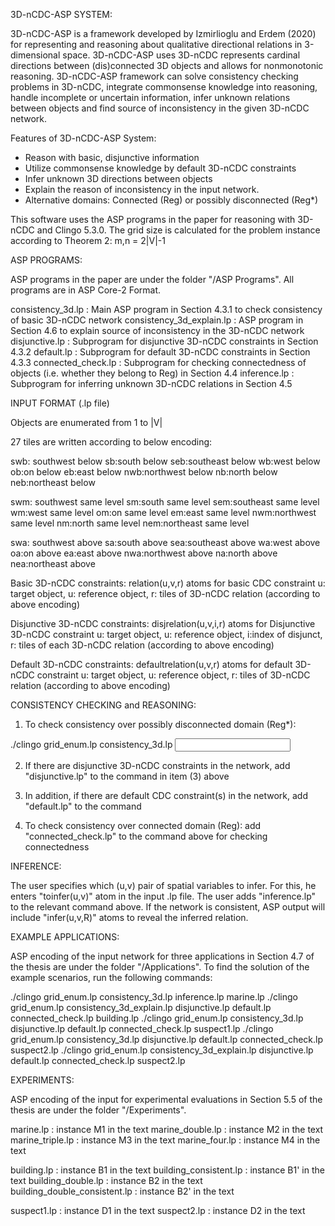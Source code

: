 
3D-nCDC-ASP SYSTEM:

3D-nCDC-ASP is a framework developed by Izmirlioglu and Erdem (2020) for representing and reasoning about qualitative directional relations in 3-dimensional space. 3D-nCDC-ASP uses 3D-nCDC represents cardinal directions between (dis)connected 3D objects and allows for nonmonotonic reasoning. 3D-nCDC-ASP framework can solve consistency checking problems in 3D-nCDC, integrate commonsense knowledge into reasoning, handle incomplete or uncertain information, infer unknown relations between objects and find source of inconsistency in the given 3D-nCDC network.

Features of 3D-nCDC-ASP System:
- Reason with basic, disjunctive information
- Utilize commonsense knowledge by default 3D-nCDC constraints
- Infer unknown 3D directions between objects
- Explain the reason of inconsistency in the input network. 
- Alternative domains: Connected (Reg) or possibly disconnected (Reg*)

This software uses the ASP programs in the paper for reasoning with 3D-nCDC and Clingo 5.3.0. The grid size is calculated for the problem instance according to Theorem 2: m,n = 2|V|-1




ASP PROGRAMS:

ASP programs in the paper are under the folder "/ASP Programs". All programs are in ASP Core-2 Format.

consistency_3d.lp : Main ASP program in Section 4.3.1 to check consistency of basic 3D-nCDC network
consistency_3d_explain.lp : ASP program in Section 4.6 to explain source of inconsistency in the 3D-nCDC network
disjunctive.lp : Subprogram for disjunctive 3D-nCDC constraints in Section 4.3.2
default.lp : Subprogram for default 3D-nCDC constraints in Section 4.3.3
connected_check.lp : Subprogram for checking connectedness of objects (i.e. whether they belong to Reg) in Section 4.4
inference.lp : Subprogram for inferring unknown 3D-nCDC relations  in Section 4.5





INPUT FORMAT (.lp file)

Objects are enumerated from 1 to |V|

27 tiles are written according to below encoding:

swb: southwest below  sb:south below  seb:southeast below  wb:west below  ob:on below   eb:east below  nwb:northwest below  nb:north below  neb:northeast below

swm: southwest same level  sm:south same level  sem:southeast same level  wm:west same level  om:on same level   em:east same level  nwm:northwest same level  nm:north same level  nem:northeast same level

swa: southwest above  sa:south above  sea:southeast above  wa:west above  oa:on above   ea:east above  nwa:northwest above  na:north above  nea:northeast above



Basic 3D-nCDC constraints:
relation(u,v,r)  atoms for basic CDC constraint
u: target object,  u: reference object,  r: tiles of 3D-nCDC relation (according to above encoding)

Disjunctive 3D-nCDC constraints:
disjrelation(u,v,i,r)  atoms for Disjunctive 3D-nCDC constraint
u: target object,  u: reference object, i:index of disjunct, r: tiles of each 3D-nCDC relation (according to above encoding)

Default 3D-nCDC constraints:
defaultrelation(u,v,r)  atoms for default 3D-nCDC constraint
u: target object,  u: reference object,  r: tiles of 3D-nCDC relation (according to above encoding)




CONSISTENCY CHECKING and REASONING:

1) To check consistency over possibly disconnected domain (Reg*):

./clingo grid_enum.lp consistency_3d.lp  <input lp file>


2) If there are disjunctive 3D-nCDC constraints in the network, add "disjunctive.lp"  to the command in item (3) above

3) In addition, if there are default CDC constraint(s) in the network, add "default.lp"  to the command 

4) To check consistency over connected domain (Reg):
add "connected_check.lp"  to the command above for checking connectedness




INFERENCE:

The user specifies which (u,v) pair of spatial variables to infer. For this, he enters "toinfer(u,v)" atom in the input .lp file.
The user adds "inference.lp"  to the relevant command above. If the network is consistent, ASP output will include "infer(u,v,R)"  atoms to reveal the inferred relation.




EXAMPLE APPLICATIONS:

ASP encoding of the input network for three applications in Section 4.7 of the thesis are under the folder "/Applications".
To find the solution of the example scenarios, run the following commands:

./clingo grid_enum.lp consistency_3d.lp inference.lp marine.lp
./clingo grid_enum.lp consistency_3d_explain.lp disjunctive.lp default.lp connected_check.lp building.lp
./clingo grid_enum.lp consistency_3d.lp disjunctive.lp default.lp connected_check.lp suspect1.lp
./clingo grid_enum.lp consistency_3d.lp disjunctive.lp default.lp connected_check.lp suspect2.lp
./clingo grid_enum.lp consistency_3d_explain.lp disjunctive.lp default.lp connected_check.lp suspect2.lp




EXPERIMENTS:

ASP encoding of the input for experimental evaluations in Section 5.5  of the thesis are under the folder "/Experiments".

marine.lp  : instance M1 in the text
marine_double.lp  : instance M2 in the text
marine_triple.lp  : instance M3 in the text
marine_four.lp  : instance M4 in the text

building.lp  : instance B1 in the text
building_consistent.lp  : instance B1' in the text
building_double.lp  : instance B2 in the text
building_double_consistent.lp  : instance B2' in the text

suspect1.lp  : instance D1 in the text
suspect2.lp  : instance D2 in the text

